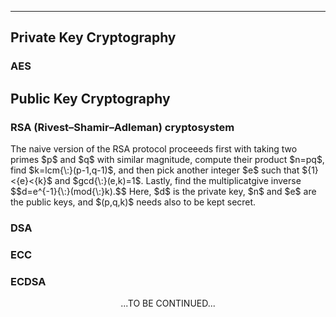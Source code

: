 ***
## Private Key Cryptography
### AES

## Public Key Cryptography
### RSA (Rivest–Shamir–Adleman) cryptosystem 
<p>
The naive version of the RSA protocol proceeeds first with taking two primes $p$ and $q$ with similar magnitude, compute their product $n=pq$, find $k=lcm{\:}(p-1,q-1)$, and then pick another integer $e$ such that ${1}<{e}<{k}$ and $gcd{\:}(e,k)=1$. Lastly, find the multiplicatgive inverse $$d=e^{-1}{\:}(mod{\:}k).$$ Here, $d$ is the private key, $n$ and $e$ are the public keys, and $(p,q,k)$ needs also to be kept secret.

  

### DSA
### ECC
### ECDSA
  
  
<p/><p align="center">...TO BE CONTINUED...<p/>
<p/><script type="text/javascript" charset="utf-8" src=" https://cdn.mathjax.org/mathjax/latest/MathJax.js?config=TeX-AMS-MML_HTMLorMML, https://vincenttam.github.io/javascripts/MathJaxLocal.js"></script>
